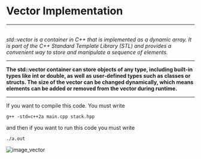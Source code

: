 <h1>Vector Implementation</h1>
<hr>
<i> <br> std::vector is a container in C++ that is implemented as a dynamic array. It is part of the C++ Standard Template Library (STL) and provides a convenient way to store and manipulate a sequence of elements. </i>
<hr>
<b>
The std::vector container can store objects of any type, including built-in types like int or double, as well as user-defined types such as classes or structs. The size of the vector can be changed dynamically, which means elements can be added or removed from the vector during runtime. </b>
<hr>

If you want to compile this code.
You must write

```
g++ -std=c++2a main.cpp stack.hpp

```

and then if you want to run this code you must write

```
./a.out 

```
![image_vector](https://user-images.githubusercontent.com/112478852/221817487-2f52242c-fa16-43b6-abca-fd9dd834d13b.png)
